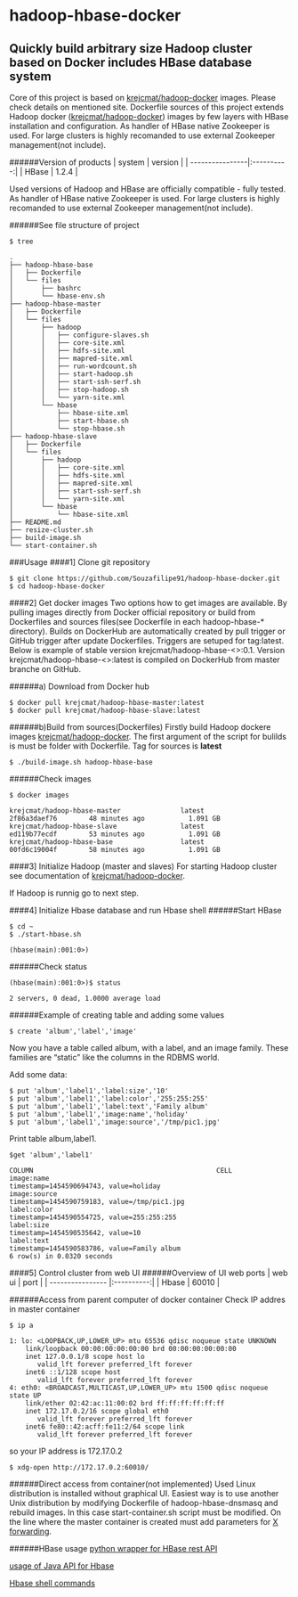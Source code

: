 # hadoop-hbase-docker
Quickly build arbitrary size Hadoop cluster based on Docker includes HBase database system
------
Core of this project is based on [krejcmat/hadoop-docker](https://github.com/krejcmat/hadoop-hbase-docker/blob/master/README.md) images. Please check details on mentioned site. Dockerfile sources of this project extends Hadoop docker ([krejcmat/hadoop-docker](https://github.com/krejcmat/hadoop-hbase-docker/blob/master/README.md)) images by few layers with HBase installation and configuration. As handler of HBase native Zookeeper is used. For large clusters is highly recomanded to use external Zookeeper management(not include).

######Version of products
| system          | version    | 
| ----------------|:----------:| 
| HBase           | 1.2.4      |

Used versions of Hadoop and HBase are officially compatible - fully tested.
As handler of HBase native Zookeeper is used. For large clusters is highly recomanded to use external Zookeeper management(not include).

######See file structure of project 
```
$ tree

.
├── hadoop-hbase-base
│   ├── Dockerfile
│   └── files
│       ├── bashrc
│       └── hbase-env.sh
├── hadoop-hbase-master
│   ├── Dockerfile
│   └── files
│       ├── hadoop
│       │   ├── configure-slaves.sh
│       │   ├── core-site.xml
│       │   ├── hdfs-site.xml
│       │   ├── mapred-site.xml
│       │   ├── run-wordcount.sh
│       │   ├── start-hadoop.sh
│       │   ├── start-ssh-serf.sh
│       │   ├── stop-hadoop.sh
│       │   └── yarn-site.xml
│       └── hbase
│           ├── hbase-site.xml
│           ├── start-hbase.sh
│           └── stop-hbase.sh
├── hadoop-hbase-slave
│   ├── Dockerfile
│   └── files
│       ├── hadoop
│       │   ├── core-site.xml
│       │   ├── hdfs-site.xml
│       │   ├── mapred-site.xml
│       │   ├── start-ssh-serf.sh
│       │   └── yarn-site.xml
│       └── hbase
│           └── hbase-site.xml
├── README.md
├── resize-cluster.sh
├── build-image.sh
└── start-container.sh

```

###Usage
####1] Clone git repository
```
$ git clone https://github.com/Souzafilipe91/hadoop-hbase-docker.git
$ cd hadoop-hbase-docker
```

####2] Get docker images 
Two options how to get images are available. By pulling images directly from Docker official repository or build from Dockerfiles and sources files(see Dockerfile in each hadoop-hbase-* directory). Builds on DockerHub are automatically created by pull trigger or GitHub trigger after update Dockerfiles. Triggers are setuped for tag:latest. Below is example of stable version krejcmat/hadoop-hbase-<>:0.1. Version krejcmat/hadoop-hbase-<>:latest is compiled on DockerHub from master branche on GitHub.

######a) Download from Docker hub
```
$ docker pull krejcmat/hadoop-hbase-master:latest
$ docker pull krejcmat/hadoop-hbase-slave:latest
```

######b)Build from sources(Dockerfiles)
Firstly build Hadoop dockere images [krejcmat/hadoop-docker](https://github.com/krejcmat/hadoop-docker).
The first argument of the script for bulilds is must be folder with Dockerfile. Tag for sources is **latest**
```
$ ./build-image.sh hadoop-hbase-base
```

######Check images
```
$ docker images

krejcmat/hadoop-hbase-master               latest              2f86a3daef76        48 minutes ago           1.091 GB
krejcmat/hadoop-hbase-slave                latest              ed119b77ecdf        53 minutes ago           1.091 GB
krejcmat/hadoop-hbase-base                 latest              00fd6c19004f        58 minutes ago           1.091 GB

```

####3] Initialize Hadoop (master and slaves)
For starting Hadoop cluster see documentation of [krejcmat/hadoop-docker](https://github.com/krejcmat/hadoop-docker/blob/master/README.md#3-initialize-hadoop-master-and-slaves).

If Hadoop is runnig go to next step.

####4] Initialize Hbase database and run Hbase shell
######Start HBase
```
$ cd ~
$ ./start-hbase.sh

(hbase(main):001:0>)
```

######Check status
```
(hbase(main):001:0>)$ status

2 servers, 0 dead, 1.0000 average load
```
######Example of creating table and adding some values
```
$ create 'album','label','image'
```
Now you have a table called album, with a label, and an image family. These families are “static” like the columns in the RDBMS world.

Add some data:
```
$ put 'album','label1','label:size','10'
$ put 'album','label1','label:color','255:255:255'
$ put 'album','label1','label:text','Family album'
$ put 'album','label1','image:name','holiday'
$ put 'album','label1','image:source','/tmp/pic1.jpg'
```

Print table album,label1.
```
$get 'album','label1'

COLUMN                                              CELL
image:name                                          timestamp=1454590694743, value=holiday
image:source                                        timestamp=1454590759183, value=/tmp/pic1.jpg
label:color                                         timestamp=1454590554725, value=255:255:255
label:size                                          timestamp=1454590535642, value=10
label:text                                          timestamp=1454590583786, value=Family album
6 row(s) in 0.0320 seconds
```

####5] Control cluster from web UI
######Overview of UI web ports
| web ui           | port       |
| ---------------- |:----------:| 
| Hbase            | 60010      |


######Access from parent computer of docker container
Check IP addres in master container
```
$ ip a

1: lo: <LOOPBACK,UP,LOWER_UP> mtu 65536 qdisc noqueue state UNKNOWN 
    link/loopback 00:00:00:00:00:00 brd 00:00:00:00:00:00
    inet 127.0.0.1/8 scope host lo
       valid_lft forever preferred_lft forever
    inet6 ::1/128 scope host 
       valid_lft forever preferred_lft forever
4: eth0: <BROADCAST,MULTICAST,UP,LOWER_UP> mtu 1500 qdisc noqueue state UP 
    link/ether 02:42:ac:11:00:02 brd ff:ff:ff:ff:ff:ff
    inet 172.17.0.2/16 scope global eth0
       valid_lft forever preferred_lft forever
    inet6 fe80::42:acff:fe11:2/64 scope link 
       valid_lft forever preferred_lft forever

```
so your IP address is 172.17.0.2

```
$ xdg-open http://172.17.0.2:60010/
```
######Direct access from container(not implemented)
Used Linux distribution is installed without graphical UI. Easiest way is to use another Unix distribution by modifying Dockerfile of hadoop-hbase-dnsmasq and rebuild images. In this case start-container.sh script must be modified. On the line where the master container is created must add parameters for [X forwarding](http://wiki.ros.org/docker/Tutorials/GUI). 


######HBase usage
[python wrapper for HBase rest API](http://blog.cloudera.com/blog/2013/10/hello-starbase-a-python-wrapper-for-the-hbase-rest-api/)

[usage of Java API for Hbase](https://autofei.wordpress.com/2012/04/02/java-example-code-using-hbase-data-model-operations/)

[Hbase shell commands](https://learnhbase.wordpress.com/2013/03/02/hbase-shell-commands/)


